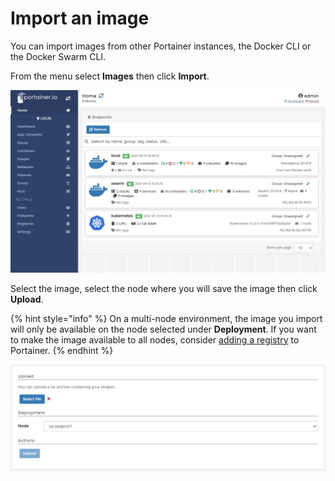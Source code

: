 # Import an image

You can import images from other Portainer instances, the Docker CLI or the Docker Swarm CLI.

From the menu select **Images** then click **Import**.

![](../../../.gitbook/assets/images-import-1.gif)

Select the image, select the node where you will save the image then click **Upload**.

{% hint style="info" %}
On a multi-node environment, the image you import will only be available on the node selected under **Deployment**. If you want to make the image available to all nodes, consider [adding a registry](../../../admin/registries/add/) to Portainer.
{% endhint %}

![](../../../.gitbook/assets/images-import-2.png)

